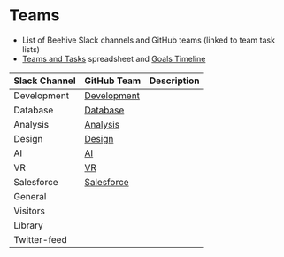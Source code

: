 # Teams

- List of Beehive Slack channels and GitHub teams (linked to team task lists)
- [Teams and Tasks](https://github.com/BeehiveNGO/Teams/blob/master/Teams_Tasks.csv) spreadsheet and [Goals Timeline]()

Slack Channel | GitHub Team | Description
------------ | ------------- | -------------
Development | [Development](https://github.com/BeehiveNGO/Teams/blob/master/Development_Tasks.md) | 
Database | [Database](https://github.com/BeehiveNGO/Teams/blob/master/Database_Tasks.md) | 
Analysis | [Analysis](https://github.com/BeehiveNGO/Teams/blob/master/Analysis_Tasks.md) | 
Design | [Design](https://github.com/BeehiveNGO/Teams/blob/master/Design_Tasks.md) | 
AI | [AI](https://github.com/BeehiveNGO/Teams/blob/master/AI_Tasks.md) | 
VR | [VR](https://github.com/BeehiveNGO/Teams/blob/master/VR_Tasks.md) | 
Salesforce | [Salesforce](https://github.com/BeehiveNGO/Teams/blob/master/Salesforce_Tasks.md) | 
General |  | 
Visitors | | 
Library |  | 
Twitter-feed |  | 
